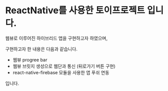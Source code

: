 # ReactNative를 사용한 토이프로젝트 입니다.

웹뷰로 이루어진 하이브리드 앱을 구현하고자 하였으며,

구현하고자 한 내용은 다음과 같습니다.

* 웹뷰 progree bar
* 웹뷰 브릿지 생성으로 웹단과 통신 (뒤로가기 버튼 구현)
* react-native-firebase 모듈을 사용한 앱 푸쉬 연동

입니다.
